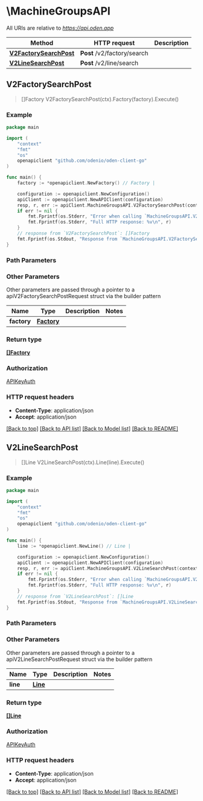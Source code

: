 # \MachineGroupsAPI

All URIs are relative to *https://api.oden.app*

Method | HTTP request | Description
------------- | ------------- | -------------
[**V2FactorySearchPost**](MachineGroupsAPI.md#V2FactorySearchPost) | **Post** /v2/factory/search | 
[**V2LineSearchPost**](MachineGroupsAPI.md#V2LineSearchPost) | **Post** /v2/line/search | 



## V2FactorySearchPost

> []Factory V2FactorySearchPost(ctx).Factory(factory).Execute()





### Example

```go
package main

import (
	"context"
	"fmt"
	"os"
	openapiclient "github.com/odenio/oden-client-go"
)

func main() {
	factory := *openapiclient.NewFactory() // Factory | 

	configuration := openapiclient.NewConfiguration()
	apiClient := openapiclient.NewAPIClient(configuration)
	resp, r, err := apiClient.MachineGroupsAPI.V2FactorySearchPost(context.Background()).Factory(factory).Execute()
	if err != nil {
		fmt.Fprintf(os.Stderr, "Error when calling `MachineGroupsAPI.V2FactorySearchPost``: %v\n", err)
		fmt.Fprintf(os.Stderr, "Full HTTP response: %v\n", r)
	}
	// response from `V2FactorySearchPost`: []Factory
	fmt.Fprintf(os.Stdout, "Response from `MachineGroupsAPI.V2FactorySearchPost`: %v\n", resp)
}
```

### Path Parameters



### Other Parameters

Other parameters are passed through a pointer to a apiV2FactorySearchPostRequest struct via the builder pattern


Name | Type | Description  | Notes
------------- | ------------- | ------------- | -------------
 **factory** | [**Factory**](Factory.md) |  | 

### Return type

[**[]Factory**](Factory.md)

### Authorization

[APIKeyAuth](../README.md#APIKeyAuth)

### HTTP request headers

- **Content-Type**: application/json
- **Accept**: application/json

[[Back to top]](#) [[Back to API list]](../README.md#documentation-for-api-endpoints)
[[Back to Model list]](../README.md#documentation-for-models)
[[Back to README]](../README.md)


## V2LineSearchPost

> []Line V2LineSearchPost(ctx).Line(line).Execute()





### Example

```go
package main

import (
	"context"
	"fmt"
	"os"
	openapiclient "github.com/odenio/oden-client-go"
)

func main() {
	line := *openapiclient.NewLine() // Line | 

	configuration := openapiclient.NewConfiguration()
	apiClient := openapiclient.NewAPIClient(configuration)
	resp, r, err := apiClient.MachineGroupsAPI.V2LineSearchPost(context.Background()).Line(line).Execute()
	if err != nil {
		fmt.Fprintf(os.Stderr, "Error when calling `MachineGroupsAPI.V2LineSearchPost``: %v\n", err)
		fmt.Fprintf(os.Stderr, "Full HTTP response: %v\n", r)
	}
	// response from `V2LineSearchPost`: []Line
	fmt.Fprintf(os.Stdout, "Response from `MachineGroupsAPI.V2LineSearchPost`: %v\n", resp)
}
```

### Path Parameters



### Other Parameters

Other parameters are passed through a pointer to a apiV2LineSearchPostRequest struct via the builder pattern


Name | Type | Description  | Notes
------------- | ------------- | ------------- | -------------
 **line** | [**Line**](Line.md) |  | 

### Return type

[**[]Line**](Line.md)

### Authorization

[APIKeyAuth](../README.md#APIKeyAuth)

### HTTP request headers

- **Content-Type**: application/json
- **Accept**: application/json

[[Back to top]](#) [[Back to API list]](../README.md#documentation-for-api-endpoints)
[[Back to Model list]](../README.md#documentation-for-models)
[[Back to README]](../README.md)

